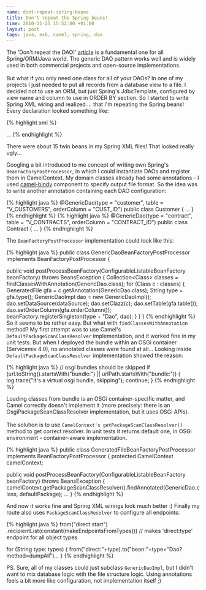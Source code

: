 ```yaml
--- 
name: dont-repeat-spring-beans
title: Don't repeat the Spring beans!
time: 2010-11-25 15:52:00 +01:00
layout: post
tags: java, esb, camel, spring, dao
---
```

The 'Don't repeat the DAO!' <a href="http://www.ibm.com/developerworks/java/library/j-genericdao.html">article</a> is a fundamental one for all Spring/ORM/Java world. The generic DAO pattern works well and is widely used in both commercial projects and open-source implementations. <br /><br />But what if you only need one class for all of your DAOs? In one of my projects I just needed to put all records from a database view to a file. I decided not to use an ORM, but just Spring's JdbcTemplate, configured by view name and column to use in ORDER BY section. So I started to write Spring XML wiring and realized.... that I'm repeating the Spring beans! Every declaration looked something like:<br />

{% highlight xml %}
<bean id="customerDAO" class="pl.touk.blog.GenericDao">
     <property name="table" value="V_CUSTOMERS"/>
     <property name="orderColumn" value="CUST_ID"/>
  </bean>
 
  <bean id="contractDAO" class="pl.touk.blog.GenericDao">
     <property name="table" value="V_CONTRACTS"/>
     <property name="orderColumn" value="CONTRACT_ID"/>
  </bean>
...
{% endhighlight %}

There were about 15 twin beans in my Spring XML files! That looked really ugly...

Googling a bit introduced to me concept of writing own Spring's `BeanFactoryPostProcessor`, in which I could instantiate DAOs and register them in CamelContext. My domain classes already had some annotations - I used  <a href="http://camel.apache.org/bindy.html">camel-bindy</a> component to specify output file format. So the idea was to write another annotation containing each DAO configuration:

{% highlight java %}
@GenericDao(type = "customer", table = "V_CUSTOMERS", orderColumn = "CUST_ID")
public class Customer { ... }
{% endhighlight %}
{% highlight java %}
@GenericDao(type = "contract", table = "V_CONTRACTS", orderColumn = "CONTRACT_ID")
public class Contract { ... }
{% endhighlight %}

The `BeanFactoryPostProcessor` implementation could look like this:<br />

{% highlight java %}
public class GenericDaoBeanFactoryPostProcessor implements BeanFactoryPostProcessor {
 
  public void postProcessBeanFactory(ConfigurableListableBeanFactory beanFactory) throws BeansException {
    Collection<Class<?>> classes = findClassesWithAnnotation(GenericDao.class); 
    for (Class<?> c : classes) {
      GeneratedFile gfa = c.getAnnotation(GenericDao.class);
      String type = gfa.type();
      GenericDaoImpl dao = new GenericDaoImpl();
      dao.setDataSource(dataSource);
      dao.setClazz(c);
      dao.setTable(gfa.table());
      dao.setOrderColumn(gfa.orderColumn());
      beanFactory.registerSingleton(type + "Dao", dao);
    }
  } 
}
{% endhighlight %}
So it seems to be rather easy. But what with `findClassesWithAnnotation` method? My first attempt was to use Camel's `DefaultPackageScanClassResolver` implementation, and it worked fine in my unit tests. But when I deployed the bundle within an OSGi container (Servicemix 4.0), no annotated classes were found at all... Looking inside `DefaultPackageScanClassResolver` implementation showed the reason:<br />

{% highlight java %}
// osgi bundles should be skipped
 if (url.toString().startsWith("bundle:") || urlPath.startsWith("bundle:")) {
   log.trace("It's a virtual osgi bundle, skipping");
   continue;
 } 
{% endhighlight %}

Loading classes from bundle is an OSGi container-specific matter, and Camel correctly doesn't implement it (more precisely: there is an OsgiPackageScanClassResolver implementation, but it uses OSGi APIs).<br /><br />The solution is to use `CamelContext's getPackageScanClassResolver()` method to get correct resolver. In unit tests it returns default one, in OSGi environment - container-aware implementation.<br />

{% highlight java %}
public class GeneratedFileBeanFactoryPostProcessor implements BeanFactoryPostProcessor {
  protected CamelContext camelContext;
 
  public void postProcessBeanFactory(ConfigurableListableBeanFactory beanFactory) throws BeansException {
    camelContext.getPackageScanClassResolver().findAnnotated(GenericDao.class, defaultPackage);
  ...
}
{% endhighlight %}

And now it works fine and Spring XML wirings look much better :)
Finally my route also uses `PackageScanClassResolver` to configure all endpoints:

{% highlight java %}
from("direct:start") 
   .recipientList(constant(makeEndpointsFromTypes())  // makes 'direct:type' endpoint for all object types
 
  for (String type: types) {
    from("direct:"+type).to("bean:"+type+"Dao?method=dumpAll")...
  }
{% endhighlight %}

PS. Sure, all of my classes could just subclass `GenericDaoImpl`, but I didn't want to mix database logic with the file structure logic. Using annotations feels a bit more like configuration, not implementation itself ;)<br /><br /></span>
